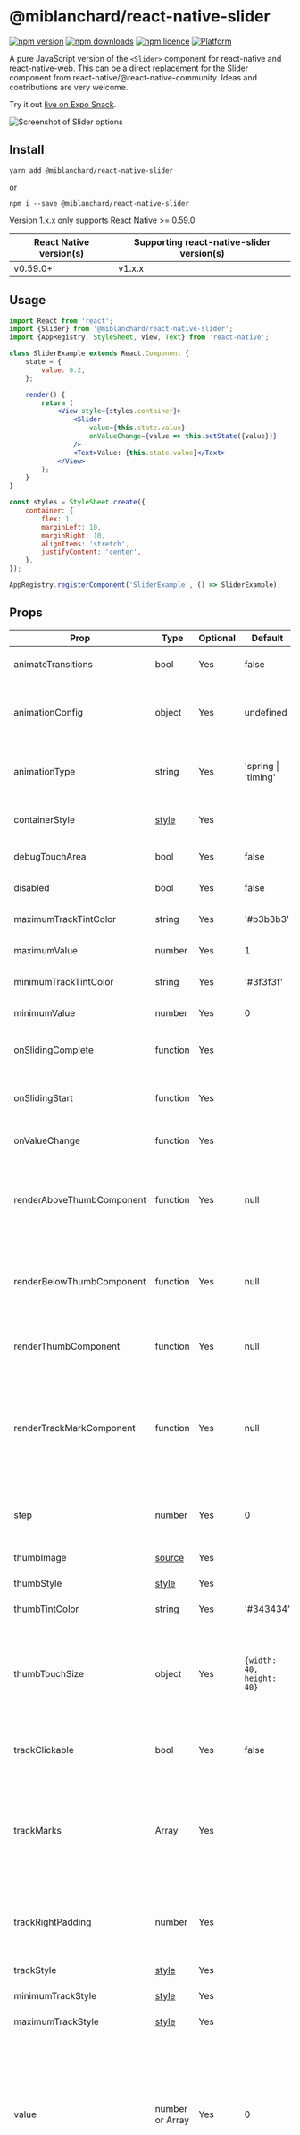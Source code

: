 # @miblanchard/react-native-slider

[![npm version](https://img.shields.io/npm/v/@miblanchard/react-native-slider.svg?style=flat-square)](https://npmjs.org/package/@miblanchard/react-native-slider 'View this project on npm')
[![npm downloads](http://img.shields.io/npm/dm/@miblanchard/react-native-slider.svg?style=flat-square)](https://npmjs.org/package/@miblanchard/react-native-slider 'View this project on npm')
[![npm licence](http://img.shields.io/npm/l/@miblanchard/react-native-slider.svg?style=flat-square)](https://npmjs.org/package/@miblanchard/react-native-slider 'View this project on npm')
[![Platform](https://img.shields.io/badge/platform-ios--android--web-red)](https://npmjs.org/package/@miblanchard/react-native-slider 'View this project on npm')

A pure JavaScript version of the `<Slider>` component for react-native and react-native-web. This can be a direct replacement for the Slider component from react-native/@react-native-community. Ideas and contributions are very welcome.

Try it out [live on Expo Snack](https://snack.expo.io/@miblanchard/@miblanchard-react-native-slider).

![Screenshot of Slider options](https://raw.githubusercontent.com/miblanchard/react-native-slider/main/Screenshots/example.png)

## Install

```shell
yarn add @miblanchard/react-native-slider
```

or

```shell
npm i --save @miblanchard/react-native-slider
```

Version 1.x.x only supports React Native >= 0.59.0

| React Native version(s) | Supporting react-native-slider version(s) |
| ----------------------- | ----------------------------------------- |
| v0.59.0+                | v1.x.x                                    |

## Usage

```jsx
import React from 'react';
import {Slider} from '@miblanchard/react-native-slider';
import {AppRegistry, StyleSheet, View, Text} from 'react-native';

class SliderExample extends React.Component {
    state = {
        value: 0.2,
    };

    render() {
        return (
            <View style={styles.container}>
                <Slider
                    value={this.state.value}
                    onValueChange={value => this.setState({value})}
                />
                <Text>Value: {this.state.value}</Text>
            </View>
        );
    }
}

const styles = StyleSheet.create({
    container: {
        flex: 1,
        marginLeft: 10,
        marginRight: 10,
        alignItems: 'stretch',
        justifyContent: 'center',
    },
});

AppRegistry.registerComponent('SliderExample', () => SliderExample);
```

## Props

| Prop                      | Type                                                                    | Optional | Default                   | Description                                                                                                                                                                                                               |
|---------------------------| ----------------------------------------------------------------------- | -------- | ------------------------- |---------------------------------------------------------------------------------------------------------------------------------------------------------------------------------------------------------------------------|
| animateTransitions        | bool                                                                    | Yes      | false                     | Set to true if you want to use the default 'spring' animation                                                                                                                                                             |
| animationConfig           | object                                                                  | Yes      | undefined                 | Used to configure the animation parameters. These are the same parameters in the [Animated library](https://facebook.github.io/react-native/docs/animations.html).                                                        |
| animationType             | string                                                                  | Yes      | 'spring \| 'timing'       | Set to 'spring' or 'timing' to use one of those two types of animations with the default [animation properties](https://facebook.github.io/react-native/docs/animations.html).                                            |
| containerStyle            | [style](http://facebook.github.io/react-native/docs/view.html#style)    | Yes      |                           | The style applied to the container view around everything                                                                                                                                                                 |
| debugTouchArea            | bool                                                                    | Yes      | false                     | Set this to true to visually see the thumb touch rect in green.                                                                                                                                                           |
| disabled                  | bool                                                                    | Yes      | false                     | If true the user won't be able to move the slider                                                                                                                                                                         |
| maximumTrackTintColor     | string                                                                  | Yes      | '#b3b3b3'                 | The color used for the track to the right of the button                                                                                                                                                                   |
| maximumValue              | number                                                                  | Yes      | 1                         | Initial maximum value of the slider                                                                                                                                                                                       |
| minimumTrackTintColor     | string                                                                  | Yes      | '#3f3f3f'                 | The color used for the track to the left of the button                                                                                                                                                                    |
| minimumValue              | number                                                                  | Yes      | 0                         | Initial minimum value of the slider                                                                                                                                                                                       |
| onSlidingComplete         | function                                                                | Yes      |                           | Callback called when the user finishes changing the value (e.g. when the slider is released)                                                                                                                              |
| onSlidingStart            | function                                                                | Yes      |                           | Callback called when the user starts changing the value (e.g. when the slider is pressed)                                                                                                                                 |
| onValueChange             | function                                                                | Yes      |                           | Callback continuously called while the user is dragging the slider                                                                                                                                                        |
| renderAboveThumbComponent | function                                                                | Yes      | null                      | Function which returns a custom Component of your liking to be rendered above the thumb and pass as props index of a thumb starting from 0 and its current value.                                                         |
| renderBelowThumbComponent | function                                                                | Yes      | null                      | Function which returns a custom Component of your liking to be rendered below the thumb and pass as props index of a thumb starting from 0 and its current value.                                                         |
| renderThumbComponent      | function                                                                | Yes      | null                      | Function which returns a custom Component of your liking to be rendered within the thumb.                                                                                                                                 |
| renderTrackMarkComponent  | function                                                                | Yes      | null                      | Function which returns a custom Component of your liking to be rendered on top of the slider truck at the values provided by `trackMarks` property. It accepts an index of a mark from `trackMarks` array the method is being executed for. |
| step                      | number                                                                  | Yes      | 0                         | Step value of the slider. The value should be between 0 and maximumValue - minimumValue)                                                                                                                                  |
| thumbImage                | [source](http://facebook.github.io/react-native/docs/image.html#source) | Yes      |                           | Sets an image for the thumb.                                                                                                                                                                                              |
| thumbStyle                | [style](http://facebook.github.io/react-native/docs/view.html#style)    | Yes      |                           | The style applied to the thumb                                                                                                                                                                                            |
| thumbTintColor            | string                                                                  | Yes      | '#343434'                 | The color used for the thumb                                                                                                                                                                                              |
| thumbTouchSize            | object                                                                  | Yes      | `{width: 40, height: 40}` | The size of the touch area that allows moving the thumb. The touch area has the same center as the visible thumb. This allows to have a visually small thumb while still allowing the user to move it easily.             |
| trackClickable            | bool                                                                    | Yes      | false                     | If true the user will be able to click anywhere on the track to set the value to that position.                                                                                                                           |
| trackMarks                | Array                                                                   | Yes      |                           | The value should be an array of numbers between minimumValue and maximumValue. In order to render a mark on top of the slider track at provided numbers `renderTrackMarkComponent` property should also be provided.      |
| trackRightPadding         | number                                                                  | Yes      |                           | The padding that extends the track after the maximumValue (if not specified it will use the width of the thumb component)                                                                                                 |
| trackStyle                | [style](http://facebook.github.io/react-native/docs/view.html#style)    | Yes      |                           | The style applied to the track                                                                                                                                                                                            |
| minimumTrackStyle         | [style](http://facebook.github.io/react-native/docs/view.html#style)    | Yes      |                           | The style applied to the track left of the thumb                                                                                                                                                                                                                                                            |
| maximumTrackStyle         | [style](http://facebook.github.io/react-native/docs/view.html#style)    | Yes      |                           | The style applied to the track right of the thumb                                                                                                                                                                                                                                                           |
| value                     | number or Array                                                         | Yes      | 0                         | Initial value of the slider. The value should be a number or array of numbers between minimumValue and maximumValue, which default to 0 and 1 respectively. Default value is 0. _This is not a controlled component_, e.g. if you don't update the value, the component won't be reset to its inital value. |

---

## **MIT Licensed**
